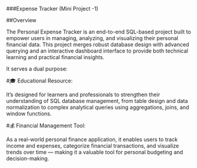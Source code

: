 ###Expense Tracker (Mini Project -1)

##Overview

The Personal Expense Tracker is an end-to-end SQL-based project built to empower users in managing, analyzing, and visualizing their personal financial data. This project merges robust database design with advanced querying and an interactive dashboard interface to provide both technical learning and practical financial insights.

It serves a dual purpose:

#🎓 Educational Resource:

It’s designed for learners and professionals to strengthen their understanding of SQL database management, from table design and data normalization to complex analytical queries using aggregations, joins, and window functions.

#💰 Financial Management Tool:

As a real-world personal finance application, it enables users to track income and expenses, categorize financial transactions, and visualize trends over time — making it a valuable tool for personal budgeting and decision-making.
